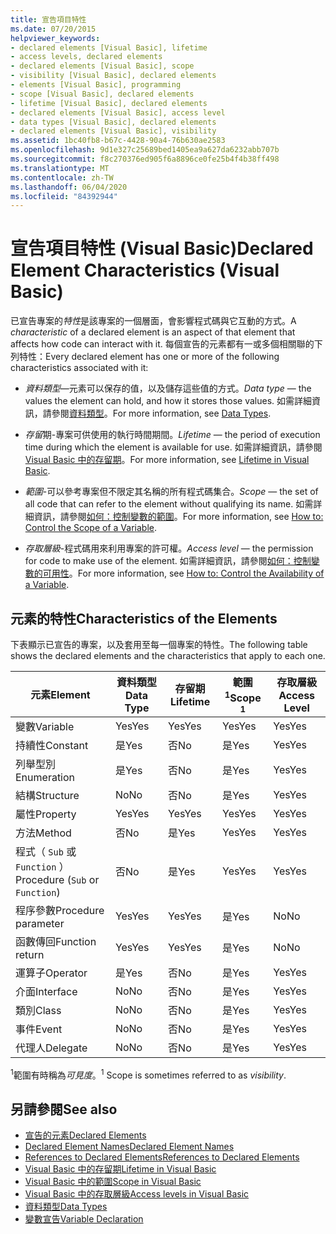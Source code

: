 ```yaml
---
title: 宣告項目特性
ms.date: 07/20/2015
helpviewer_keywords:
- declared elements [Visual Basic], lifetime
- access levels, declared elements
- declared elements [Visual Basic], scope
- visibility [Visual Basic], declared elements
- elements [Visual Basic], programming
- scope [Visual Basic], declared elements
- lifetime [Visual Basic], declared elements
- declared elements [Visual Basic], access level
- data types [Visual Basic], declared elements
- declared elements [Visual Basic], visibility
ms.assetid: 1bc40fb8-b67c-4428-90a4-76b630ae2583
ms.openlocfilehash: 9d1e327c25689bed1405ea9a627da6232abb707b
ms.sourcegitcommit: f8c270376ed905f6a8896ce0fe25b4f4b38ff498
ms.translationtype: MT
ms.contentlocale: zh-TW
ms.lasthandoff: 06/04/2020
ms.locfileid: "84392944"
---
```

# <a name="declared-element-characteristics-visual-basic"></a><span data-ttu-id="f5477-102">宣告項目特性 (Visual Basic)</span><span class="sxs-lookup"><span data-stu-id="f5477-102">Declared Element Characteristics (Visual Basic)</span></span>
<span data-ttu-id="f5477-103">已宣告專案的*特性*是該專案的一個層面，會影響程式碼與它互動的方式。</span><span class="sxs-lookup"><span data-stu-id="f5477-103">A *characteristic* of a declared element is an aspect of that element that affects how code can interact with it.</span></span> <span data-ttu-id="f5477-104">每個宣告的元素都有一或多個相關聯的下列特性：</span><span class="sxs-lookup"><span data-stu-id="f5477-104">Every declared element has one or more of the following characteristics associated with it:</span></span>  
  
- <span data-ttu-id="f5477-105">*資料類型*—元素可以保存的值，以及儲存這些值的方式。</span><span class="sxs-lookup"><span data-stu-id="f5477-105">*Data type* — the values the element can hold, and how it stores those values.</span></span> <span data-ttu-id="f5477-106">如需詳細資訊，請參閱[資料類型](../../../language-reference/data-types/index.md)。</span><span class="sxs-lookup"><span data-stu-id="f5477-106">For more information, see [Data Types](../../../language-reference/data-types/index.md).</span></span>  
  
- <span data-ttu-id="f5477-107">*存留*期-專案可供使用的執行時間期間。</span><span class="sxs-lookup"><span data-stu-id="f5477-107">*Lifetime* — the period of execution time during which the element is available for use.</span></span> <span data-ttu-id="f5477-108">如需詳細資訊，請參閱[Visual Basic 中的存留期](lifetime.md)。</span><span class="sxs-lookup"><span data-stu-id="f5477-108">For more information, see [Lifetime in Visual Basic](lifetime.md).</span></span>  
  
- <span data-ttu-id="f5477-109">*範圍*-可以參考專案但不限定其名稱的所有程式碼集合。</span><span class="sxs-lookup"><span data-stu-id="f5477-109">*Scope* — the set of all code that can refer to the element without qualifying its name.</span></span> <span data-ttu-id="f5477-110">如需詳細資訊，請參閱[如何：控制變數的範圍](how-to-control-the-scope-of-a-variable.md)。</span><span class="sxs-lookup"><span data-stu-id="f5477-110">For more information, see [How to: Control the Scope of a Variable](how-to-control-the-scope-of-a-variable.md).</span></span>  
  
- <span data-ttu-id="f5477-111">*存取層級*-程式碼用來利用專案的許可權。</span><span class="sxs-lookup"><span data-stu-id="f5477-111">*Access level* — the permission for code to make use of the element.</span></span> <span data-ttu-id="f5477-112">如需詳細資訊，請參閱[如何：控制變數的可用性](how-to-control-the-availability-of-a-variable.md)。</span><span class="sxs-lookup"><span data-stu-id="f5477-112">For more information, see [How to: Control the Availability of a Variable](how-to-control-the-availability-of-a-variable.md).</span></span>  
  
## <a name="characteristics-of-the-elements"></a><span data-ttu-id="f5477-113">元素的特性</span><span class="sxs-lookup"><span data-stu-id="f5477-113">Characteristics of the Elements</span></span>  
 <span data-ttu-id="f5477-114">下表顯示已宣告的專案，以及套用至每一個專案的特性。</span><span class="sxs-lookup"><span data-stu-id="f5477-114">The following table shows the declared elements and the characteristics that apply to each one.</span></span>  
  
|<span data-ttu-id="f5477-115">元素</span><span class="sxs-lookup"><span data-stu-id="f5477-115">Element</span></span>|<span data-ttu-id="f5477-116">資料類型</span><span class="sxs-lookup"><span data-stu-id="f5477-116">Data Type</span></span>|<span data-ttu-id="f5477-117">存留期</span><span class="sxs-lookup"><span data-stu-id="f5477-117">Lifetime</span></span>|<span data-ttu-id="f5477-118">範圍<sup>1</sup></span><span class="sxs-lookup"><span data-stu-id="f5477-118">Scope <sup>1</sup></span></span>|<span data-ttu-id="f5477-119">存取層級</span><span class="sxs-lookup"><span data-stu-id="f5477-119">Access Level</span></span>|  
|-------------|---------------|--------------|------------------------|------------------|  
|<span data-ttu-id="f5477-120">變數</span><span class="sxs-lookup"><span data-stu-id="f5477-120">Variable</span></span>|<span data-ttu-id="f5477-121">Yes</span><span class="sxs-lookup"><span data-stu-id="f5477-121">Yes</span></span>|<span data-ttu-id="f5477-122">Yes</span><span class="sxs-lookup"><span data-stu-id="f5477-122">Yes</span></span>|<span data-ttu-id="f5477-123">Yes</span><span class="sxs-lookup"><span data-stu-id="f5477-123">Yes</span></span>|<span data-ttu-id="f5477-124">Yes</span><span class="sxs-lookup"><span data-stu-id="f5477-124">Yes</span></span>|  
|<span data-ttu-id="f5477-125">持續性</span><span class="sxs-lookup"><span data-stu-id="f5477-125">Constant</span></span>|<span data-ttu-id="f5477-126">是</span><span class="sxs-lookup"><span data-stu-id="f5477-126">Yes</span></span>|<span data-ttu-id="f5477-127">否</span><span class="sxs-lookup"><span data-stu-id="f5477-127">No</span></span>|<span data-ttu-id="f5477-128">是</span><span class="sxs-lookup"><span data-stu-id="f5477-128">Yes</span></span>|<span data-ttu-id="f5477-129">Yes</span><span class="sxs-lookup"><span data-stu-id="f5477-129">Yes</span></span>|  
|<span data-ttu-id="f5477-130">列舉型別</span><span class="sxs-lookup"><span data-stu-id="f5477-130">Enumeration</span></span>|<span data-ttu-id="f5477-131">是</span><span class="sxs-lookup"><span data-stu-id="f5477-131">Yes</span></span>|<span data-ttu-id="f5477-132">否</span><span class="sxs-lookup"><span data-stu-id="f5477-132">No</span></span>|<span data-ttu-id="f5477-133">是</span><span class="sxs-lookup"><span data-stu-id="f5477-133">Yes</span></span>|<span data-ttu-id="f5477-134">Yes</span><span class="sxs-lookup"><span data-stu-id="f5477-134">Yes</span></span>|  
|<span data-ttu-id="f5477-135">結構</span><span class="sxs-lookup"><span data-stu-id="f5477-135">Structure</span></span>|<span data-ttu-id="f5477-136">No</span><span class="sxs-lookup"><span data-stu-id="f5477-136">No</span></span>|<span data-ttu-id="f5477-137">否</span><span class="sxs-lookup"><span data-stu-id="f5477-137">No</span></span>|<span data-ttu-id="f5477-138">是</span><span class="sxs-lookup"><span data-stu-id="f5477-138">Yes</span></span>|<span data-ttu-id="f5477-139">Yes</span><span class="sxs-lookup"><span data-stu-id="f5477-139">Yes</span></span>|  
|<span data-ttu-id="f5477-140">屬性</span><span class="sxs-lookup"><span data-stu-id="f5477-140">Property</span></span>|<span data-ttu-id="f5477-141">Yes</span><span class="sxs-lookup"><span data-stu-id="f5477-141">Yes</span></span>|<span data-ttu-id="f5477-142">Yes</span><span class="sxs-lookup"><span data-stu-id="f5477-142">Yes</span></span>|<span data-ttu-id="f5477-143">Yes</span><span class="sxs-lookup"><span data-stu-id="f5477-143">Yes</span></span>|<span data-ttu-id="f5477-144">Yes</span><span class="sxs-lookup"><span data-stu-id="f5477-144">Yes</span></span>|  
|<span data-ttu-id="f5477-145">方法</span><span class="sxs-lookup"><span data-stu-id="f5477-145">Method</span></span>|<span data-ttu-id="f5477-146">否</span><span class="sxs-lookup"><span data-stu-id="f5477-146">No</span></span>|<span data-ttu-id="f5477-147">是</span><span class="sxs-lookup"><span data-stu-id="f5477-147">Yes</span></span>|<span data-ttu-id="f5477-148">Yes</span><span class="sxs-lookup"><span data-stu-id="f5477-148">Yes</span></span>|<span data-ttu-id="f5477-149">Yes</span><span class="sxs-lookup"><span data-stu-id="f5477-149">Yes</span></span>|  
|<span data-ttu-id="f5477-150">程式（ `Sub` 或 `Function` ）</span><span class="sxs-lookup"><span data-stu-id="f5477-150">Procedure (`Sub` or `Function`)</span></span>|<span data-ttu-id="f5477-151">否</span><span class="sxs-lookup"><span data-stu-id="f5477-151">No</span></span>|<span data-ttu-id="f5477-152">是</span><span class="sxs-lookup"><span data-stu-id="f5477-152">Yes</span></span>|<span data-ttu-id="f5477-153">Yes</span><span class="sxs-lookup"><span data-stu-id="f5477-153">Yes</span></span>|<span data-ttu-id="f5477-154">Yes</span><span class="sxs-lookup"><span data-stu-id="f5477-154">Yes</span></span>|  
|<span data-ttu-id="f5477-155">程序參數</span><span class="sxs-lookup"><span data-stu-id="f5477-155">Procedure parameter</span></span>|<span data-ttu-id="f5477-156">Yes</span><span class="sxs-lookup"><span data-stu-id="f5477-156">Yes</span></span>|<span data-ttu-id="f5477-157">Yes</span><span class="sxs-lookup"><span data-stu-id="f5477-157">Yes</span></span>|<span data-ttu-id="f5477-158">是</span><span class="sxs-lookup"><span data-stu-id="f5477-158">Yes</span></span>|<span data-ttu-id="f5477-159">No</span><span class="sxs-lookup"><span data-stu-id="f5477-159">No</span></span>|  
|<span data-ttu-id="f5477-160">函數傳回</span><span class="sxs-lookup"><span data-stu-id="f5477-160">Function return</span></span>|<span data-ttu-id="f5477-161">Yes</span><span class="sxs-lookup"><span data-stu-id="f5477-161">Yes</span></span>|<span data-ttu-id="f5477-162">Yes</span><span class="sxs-lookup"><span data-stu-id="f5477-162">Yes</span></span>|<span data-ttu-id="f5477-163">是</span><span class="sxs-lookup"><span data-stu-id="f5477-163">Yes</span></span>|<span data-ttu-id="f5477-164">No</span><span class="sxs-lookup"><span data-stu-id="f5477-164">No</span></span>|  
|<span data-ttu-id="f5477-165">運算子</span><span class="sxs-lookup"><span data-stu-id="f5477-165">Operator</span></span>|<span data-ttu-id="f5477-166">是</span><span class="sxs-lookup"><span data-stu-id="f5477-166">Yes</span></span>|<span data-ttu-id="f5477-167">否</span><span class="sxs-lookup"><span data-stu-id="f5477-167">No</span></span>|<span data-ttu-id="f5477-168">是</span><span class="sxs-lookup"><span data-stu-id="f5477-168">Yes</span></span>|<span data-ttu-id="f5477-169">Yes</span><span class="sxs-lookup"><span data-stu-id="f5477-169">Yes</span></span>|  
|<span data-ttu-id="f5477-170">介面</span><span class="sxs-lookup"><span data-stu-id="f5477-170">Interface</span></span>|<span data-ttu-id="f5477-171">No</span><span class="sxs-lookup"><span data-stu-id="f5477-171">No</span></span>|<span data-ttu-id="f5477-172">否</span><span class="sxs-lookup"><span data-stu-id="f5477-172">No</span></span>|<span data-ttu-id="f5477-173">是</span><span class="sxs-lookup"><span data-stu-id="f5477-173">Yes</span></span>|<span data-ttu-id="f5477-174">Yes</span><span class="sxs-lookup"><span data-stu-id="f5477-174">Yes</span></span>|  
|<span data-ttu-id="f5477-175">類別</span><span class="sxs-lookup"><span data-stu-id="f5477-175">Class</span></span>|<span data-ttu-id="f5477-176">No</span><span class="sxs-lookup"><span data-stu-id="f5477-176">No</span></span>|<span data-ttu-id="f5477-177">否</span><span class="sxs-lookup"><span data-stu-id="f5477-177">No</span></span>|<span data-ttu-id="f5477-178">是</span><span class="sxs-lookup"><span data-stu-id="f5477-178">Yes</span></span>|<span data-ttu-id="f5477-179">Yes</span><span class="sxs-lookup"><span data-stu-id="f5477-179">Yes</span></span>|  
|<span data-ttu-id="f5477-180">事件</span><span class="sxs-lookup"><span data-stu-id="f5477-180">Event</span></span>|<span data-ttu-id="f5477-181">No</span><span class="sxs-lookup"><span data-stu-id="f5477-181">No</span></span>|<span data-ttu-id="f5477-182">否</span><span class="sxs-lookup"><span data-stu-id="f5477-182">No</span></span>|<span data-ttu-id="f5477-183">是</span><span class="sxs-lookup"><span data-stu-id="f5477-183">Yes</span></span>|<span data-ttu-id="f5477-184">Yes</span><span class="sxs-lookup"><span data-stu-id="f5477-184">Yes</span></span>|  
|<span data-ttu-id="f5477-185">代理人</span><span class="sxs-lookup"><span data-stu-id="f5477-185">Delegate</span></span>|<span data-ttu-id="f5477-186">No</span><span class="sxs-lookup"><span data-stu-id="f5477-186">No</span></span>|<span data-ttu-id="f5477-187">否</span><span class="sxs-lookup"><span data-stu-id="f5477-187">No</span></span>|<span data-ttu-id="f5477-188">是</span><span class="sxs-lookup"><span data-stu-id="f5477-188">Yes</span></span>|<span data-ttu-id="f5477-189">Yes</span><span class="sxs-lookup"><span data-stu-id="f5477-189">Yes</span></span>|  
  
 <span data-ttu-id="f5477-190"><sup>1</sup>範圍有時稱為*可見度*。</span><span class="sxs-lookup"><span data-stu-id="f5477-190"><sup>1</sup> Scope is sometimes referred to as *visibility*.</span></span>  
  
## <a name="see-also"></a><span data-ttu-id="f5477-191">另請參閱</span><span class="sxs-lookup"><span data-stu-id="f5477-191">See also</span></span>

- [<span data-ttu-id="f5477-192">宣告的元素</span><span class="sxs-lookup"><span data-stu-id="f5477-192">Declared Elements</span></span>](index.md)
- [<span data-ttu-id="f5477-193">Declared Element Names</span><span class="sxs-lookup"><span data-stu-id="f5477-193">Declared Element Names</span></span>](declared-element-names.md)
- [<span data-ttu-id="f5477-194">References to Declared Elements</span><span class="sxs-lookup"><span data-stu-id="f5477-194">References to Declared Elements</span></span>](references-to-declared-elements.md)
- [<span data-ttu-id="f5477-195">Visual Basic 中的存留期</span><span class="sxs-lookup"><span data-stu-id="f5477-195">Lifetime in Visual Basic</span></span>](lifetime.md)
- [<span data-ttu-id="f5477-196">Visual Basic 中的範圍</span><span class="sxs-lookup"><span data-stu-id="f5477-196">Scope in Visual Basic</span></span>](scope.md)
- [<span data-ttu-id="f5477-197">Visual Basic 中的存取層級</span><span class="sxs-lookup"><span data-stu-id="f5477-197">Access levels in Visual Basic</span></span>](access-levels.md)
- [<span data-ttu-id="f5477-198">資料類型</span><span class="sxs-lookup"><span data-stu-id="f5477-198">Data Types</span></span>](../data-types/index.md)
- [<span data-ttu-id="f5477-199">變數宣告</span><span class="sxs-lookup"><span data-stu-id="f5477-199">Variable Declaration</span></span>](../variables/variable-declaration.md)
